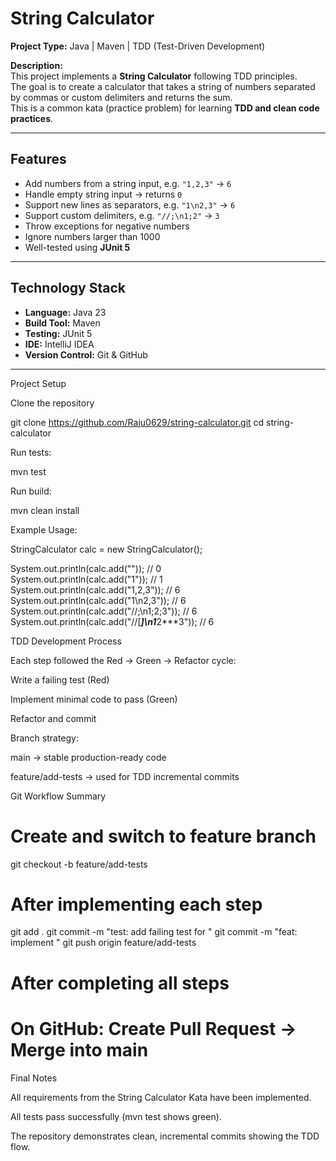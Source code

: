 # String Calculator

**Project Type:** Java | Maven | TDD (Test-Driven Development)

**Description:**  
This project implements a **String Calculator** following TDD principles.  
The goal is to create a calculator that takes a string of numbers separated by commas or custom delimiters and returns the sum.  
This is a common kata (practice problem) for learning **TDD and clean code practices**.

---

##  Features

- Add numbers from a string input, e.g. `"1,2,3"` → `6`
- Handle empty string input → returns `0`
- Support new lines as separators, e.g. `"1\n2,3"` → `6`
- Support custom delimiters, e.g. `"//;\n1;2"` → `3`
- Throw exceptions for negative numbers
- Ignore numbers larger than 1000
- Well-tested using **JUnit 5**

---

## Technology Stack

- **Language:** Java 23
- **Build Tool:** Maven
- **Testing:** JUnit 5
- **IDE:** IntelliJ IDEA
- **Version Control:** Git & GitHub

---
 Project Setup

Clone the repository

git clone https://github.com/Raju0629/string-calculator.git
cd string-calculator

Run tests:

mvn test

Run build:

mvn clean install

Example Usage:

StringCalculator calc = new StringCalculator();

System.out.println(calc.add(""));            // 0  
System.out.println(calc.add("1"));           // 1  
System.out.println(calc.add("1,2,3"));       // 6  
System.out.println(calc.add("1\n2,3"));      // 6  
System.out.println(calc.add("//;\n1;2;3"));  // 6  
System.out.println(calc.add("//[***]\n1***2***3")); // 6

TDD Development Process

Each step followed the Red → Green → Refactor cycle:

Write a failing test (Red)

Implement minimal code to pass (Green)

Refactor and commit

Branch strategy:

main → stable production-ready code

feature/add-tests → used for TDD incremental commits

Git Workflow Summary

# Create and switch to feature branch
git checkout -b feature/add-tests

# After implementing each step
git add .
git commit -m "test: add failing test for <feature>"
git commit -m "feat: implement <feature>"
git push origin feature/add-tests

# After completing all steps
# On GitHub: Create Pull Request -> Merge into main

Final Notes

All requirements from the String Calculator Kata have been implemented.

All tests pass successfully (mvn test shows green).

The repository demonstrates clean, incremental commits showing the TDD flow.




